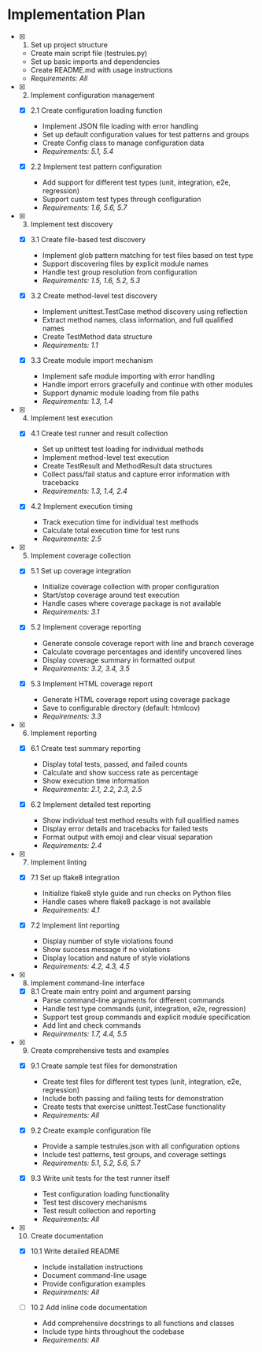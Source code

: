 # Implementation Plan

- [x] 1. Set up project structure

  - Create main script file (testrules.py)
  - Set up basic imports and dependencies
  - Create README.md with usage instructions
  - _Requirements: All_

- [x] 2. Implement configuration management

  - [x] 2.1 Create configuration loading function

    - Implement JSON file loading with error handling
    - Set up default configuration values for test patterns and groups
    - Create Config class to manage configuration data
    - _Requirements: 5.1, 5.4_

  - [x] 2.2 Implement test pattern configuration
    - Add support for different test types (unit, integration, e2e, regression)
    - Support custom test types through configuration
    - _Requirements: 1.6, 5.6, 5.7_

- [x] 3. Implement test discovery

  - [x] 3.1 Create file-based test discovery

    - Implement glob pattern matching for test files based on test type
    - Support discovering files by explicit module names
    - Handle test group resolution from configuration
    - _Requirements: 1.5, 1.6, 5.2, 5.3_

  - [x] 3.2 Create method-level test discovery

    - Implement unittest.TestCase method discovery using reflection
    - Extract method names, class information, and full qualified names
    - Create TestMethod data structure
    - _Requirements: 1.1_

  - [x] 3.3 Create module import mechanism
    - Implement safe module importing with error handling
    - Handle import errors gracefully and continue with other modules
    - Support dynamic module loading from file paths
    - _Requirements: 1.3, 1.4_

- [x] 4. Implement test execution

  - [x] 4.1 Create test runner and result collection

    - Set up unittest test loading for individual methods
    - Implement method-level test execution
    - Create TestResult and MethodResult data structures
    - Collect pass/fail status and capture error information with tracebacks
    - _Requirements: 1.3, 1.4, 2.4_

  - [x] 4.2 Implement execution timing
    - Track execution time for individual test methods
    - Calculate total execution time for test runs
    - _Requirements: 2.5_

- [x] 5. Implement coverage collection

  - [x] 5.1 Set up coverage integration

    - Initialize coverage collection with proper configuration
    - Start/stop coverage around test execution
    - Handle cases where coverage package is not available
    - _Requirements: 3.1_

  - [x] 5.2 Implement coverage reporting

    - Generate console coverage report with line and branch coverage
    - Calculate coverage percentages and identify uncovered lines
    - Display coverage summary in formatted output
    - _Requirements: 3.2, 3.4, 3.5_

  - [x] 5.3 Implement HTML coverage report
    - Generate HTML coverage report using coverage package
    - Save to configurable directory (default: htmlcov)
    - _Requirements: 3.3_

- [x] 6. Implement reporting

  - [x] 6.1 Create test summary reporting

    - Display total tests, passed, and failed counts
    - Calculate and show success rate as percentage
    - Show execution time information
    - _Requirements: 2.1, 2.2, 2.3, 2.5_

  - [x] 6.2 Implement detailed test reporting
    - Show individual test method results with full qualified names
    - Display error details and tracebacks for failed tests
    - Format output with emoji and clear visual separation
    - _Requirements: 2.4_

- [x] 7. Implement linting

  - [x] 7.1 Set up flake8 integration

    - Initialize flake8 style guide and run checks on Python files
    - Handle cases where flake8 package is not available
    - _Requirements: 4.1_

  - [x] 7.2 Implement lint reporting
    - Display number of style violations found
    - Show success message if no violations
    - Display location and nature of style violations
    - _Requirements: 4.2, 4.3, 4.5_

- [x] 8. Implement command-line interface

  - [x] 8.1 Create main entry point and argument parsing
    - Parse command-line arguments for different commands
    - Handle test type commands (unit, integration, e2e, regression)
    - Support test group commands and explicit module specification
    - Add lint and check commands
    - _Requirements: 1.7, 4.4, 5.5_

- [x] 9. Create comprehensive tests and examples

  - [x] 9.1 Create sample test files for demonstration

    - Create test files for different test types (unit, integration, e2e, regression)
    - Include both passing and failing tests for demonstration
    - Create tests that exercise unittest.TestCase functionality
    - _Requirements: All_

  - [x] 9.2 Create example configuration file

    - Provide a sample testrules.json with all configuration options
    - Include test patterns, test groups, and coverage settings
    - _Requirements: 5.1, 5.2, 5.6, 5.7_

  - [x] 9.3 Write unit tests for the test runner itself
    - Test configuration loading functionality
    - Test test discovery mechanisms
    - Test result collection and reporting
    - _Requirements: All_

- [x] 10. Create documentation

  - [x] 10.1 Write detailed README

    - Include installation instructions
    - Document command-line usage
    - Provide configuration examples
    - _Requirements: All_

  - [ ] 10.2 Add inline code documentation
    - Add comprehensive docstrings to all functions and classes
    - Include type hints throughout the codebase
    - _Requirements: All_
